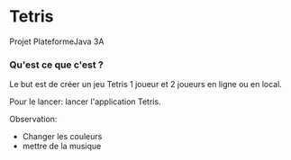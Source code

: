 # Tetris

Projet PlateformeJava 3A

### Qu'est ce que c'est ?

Le but est de créer un jeu Tetris 1 joueur et 2 joueurs en ligne ou en local.

Pour le lancer: lancer l'application Tetris.

Observation:
* Changer les couleurs
* mettre de la musique 
